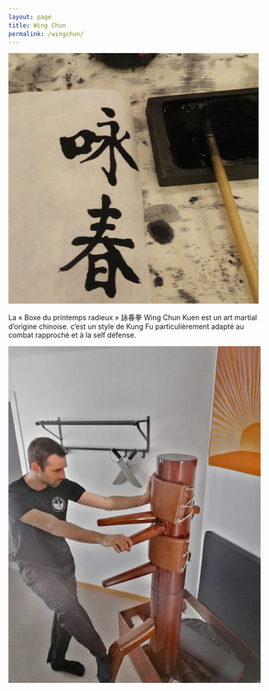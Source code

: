 ```yaml
---
layout: page
title: Wing Chun
permalink: /wingchun/
---
```


![Wing Chun](/images/Wingchun_calli.jpg)

La « Boxe du printemps radieux »  詠春拳 Wing Chun Kuen est un art martial d’origine chinoise. c’est un style de Kung Fu particulièrement adapté au combat rapproché et à la self défense.

![wc dummy](/images/wc_dummy.jpg)
